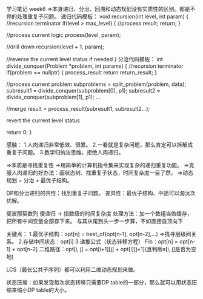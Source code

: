 学习笔记 week6
=>本身递归、分治、回溯和动态规划没有实质性的区别。都是不停的处理重复子问题。
递归代码模板：
void recursion(int level, int param) {
	//recursion terminator
	if(level > max_level) {
		//process result;
		return;
}

//process current logic
process(level, param);

//drill down
recursion(level + 1, param);

//reverse the current level status if needed
}
分治代码模板：
int divide_conquer(Problem *problem, int params) {
	//recursion terminator
	if(problem == nullptr) {
		process_result
		return return_result;
}

//process current problem
subproblems = split_problem(problem, data);
subresult1 = divide_conquer(subproblem[0], p1);
subresult2 = divide_conquer(subproblem[1], p1);
…

//merge
result = process_result(subresult1, subresult2…);

revert the current level status

return 0;
}

感触：
1.人肉递归非常低效、很累。
2.一看就是复杂问题，那么肯定可以拆解成重复子问题。
3.数学归纳法思维，拒绝人肉递归。

=>本质是寻找重复性 ->用简单的计算机指令集来实现复杂的递归重复功能。
=>克服人肉递归的好办法：画状态树、找重复子状态，时间复杂度一目了然。
=>动态规划 = 分治 + 最优子结构。

DP和分治递归的共性：找到重复子问题。
差异性：最优子结构、中途可以淘汰次优解。

斐波那契数列
傻递归 -> 指数级的时间复杂度
处理方法：加一个数组当做缓存，把所有中间变量全部存下来。
与其从尾到头一步一步算，不如直接自顶向下

关键点：
1.最优子结构：opt[n] = best_of(opt[n-1], opt[n-2],…) =>找寻层级间关系。
2.存储中间状态：opt[i]
3.递推公式（状态转移方程）
Fib：opt[n] = opt[n-1] + opt[n-2]
二维路径：opt[i, j] = opt[i+1][j] + opt[i][j+1](且判断a[i, j]是否为空地)

LCS（最长公共子序列）都可以利用二维动态规划来做。

状态压缩：如果发现每次状态转移只需要DP table的一部分，那么就可以用状态压缩来缩小DP table的大小。
